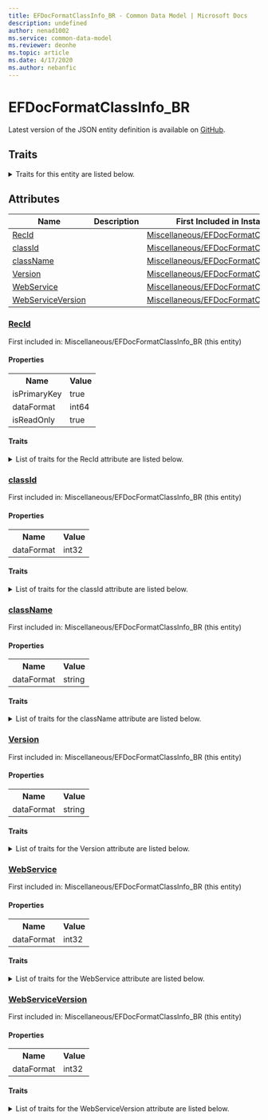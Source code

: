 ```yaml
---
title: EFDocFormatClassInfo_BR - Common Data Model | Microsoft Docs
description: undefined
author: nenad1002
ms.service: common-data-model
ms.reviewer: deonhe
ms.topic: article
ms.date: 4/17/2020
ms.author: nebanfic
---
```


# EFDocFormatClassInfo_BR

  
 Latest version of the JSON entity definition is available on <a href="https://github.com/Microsoft/CDM/tree/master/schemaDocuments/core/erp/Tables/Finance/FiscalBooksBrazil/Miscellaneous/EFDocFormatClassInfo_BR.cdm.json" target="_blank">GitHub</a>.  

## Traits

<details>
<summary>Traits for this entity are listed below.  
</summary>

**is.identifiedBy**  
  names a specifc identity attribute to use with an entity  <table><tr><th>Parameter</th><th>Value</th><th>Data type</th><th>Explanation</th></tr><tr><td>attribute</td><td>[EFDocFormatClassInfo_BR/(resolvedAttributes)/RecId](#RecId)</td><td>attribute</td><td></td></tr></table>

**is.CDM.entityVersion**  
  <table><tr><th>Parameter</th><th>Value</th><th>Data type</th><th>Explanation</th></tr><tr><td>versionNumber</td><td>"1.0.0"</td><td>string</td><td>semantic version number of the entity</td></tr></table>

**is.application.releaseVersion**  
  <table><tr><th>Parameter</th><th>Value</th><th>Data type</th><th>Explanation</th></tr><tr><td>releaseVersion</td><td>"10.0.13.0"</td><td>string</td><td>semantic version number of the application introducing this entity</td></tr></table>

</details>

## Attributes

|Name|Description|First Included in Instance|
|---|---|---|
|[RecId](#RecId)||<a href="EFDocFormatClassInfo_BR.md" target="_blank">Miscellaneous/EFDocFormatClassInfo_BR</a>|
|[classId](#classId)||<a href="EFDocFormatClassInfo_BR.md" target="_blank">Miscellaneous/EFDocFormatClassInfo_BR</a>|
|[className](#className)||<a href="EFDocFormatClassInfo_BR.md" target="_blank">Miscellaneous/EFDocFormatClassInfo_BR</a>|
|[Version](#Version)||<a href="EFDocFormatClassInfo_BR.md" target="_blank">Miscellaneous/EFDocFormatClassInfo_BR</a>|
|[WebService](#WebService)||<a href="EFDocFormatClassInfo_BR.md" target="_blank">Miscellaneous/EFDocFormatClassInfo_BR</a>|
|[WebServiceVersion](#WebServiceVersion)||<a href="EFDocFormatClassInfo_BR.md" target="_blank">Miscellaneous/EFDocFormatClassInfo_BR</a>|

### <a href=#RecId name="RecId">RecId</a>

First included in: Miscellaneous/EFDocFormatClassInfo_BR (this entity)  

#### Properties

<table><tr><th>Name</th><th>Value</th></tr><tr><td>isPrimaryKey</td><td>true</td></tr><tr><td>dataFormat</td><td>int64</td></tr><tr><td>isReadOnly</td><td>true</td></tr></table>

#### Traits

<details>
<summary>List of traits for the RecId attribute are listed below.</summary>

**is.dataFormat.integer**  
**is.dataFormat.big**  
**is.identifiedBy**  
names a specifc identity attribute to use with an entity  <table><tr><th>Parameter</th><th>Value</th><th>Data type</th><th>Explanation</th></tr><tr><td>attribute</td><td>[EFDocFormatClassInfo_BR/(resolvedAttributes)/RecId](#RecId)</td><td>attribute</td><td></td></tr></table>

**is.readOnly**  
**is.dataFormat.integer**  
**is.dataFormat.big**  
</details>

### <a href=#classId name="classId">classId</a>

First included in: Miscellaneous/EFDocFormatClassInfo_BR (this entity)  

#### Properties

<table><tr><th>Name</th><th>Value</th></tr><tr><td>dataFormat</td><td>int32</td></tr></table>

#### Traits

<details>
<summary>List of traits for the classId attribute are listed below.</summary>

**is.dataFormat.integer**  
**is.dataFormat.integer**  
</details>

### <a href=#className name="className">className</a>

First included in: Miscellaneous/EFDocFormatClassInfo_BR (this entity)  

#### Properties

<table><tr><th>Name</th><th>Value</th></tr><tr><td>dataFormat</td><td>string</td></tr></table>

#### Traits

<details>
<summary>List of traits for the className attribute are listed below.</summary>

**is.dataFormat.character**  
**is.dataFormat.big**  
**is.dataFormat.array**  
**is.dataFormat.character**  
**is.dataFormat.array**  
</details>

### <a href=#Version name="Version">Version</a>

First included in: Miscellaneous/EFDocFormatClassInfo_BR (this entity)  

#### Properties

<table><tr><th>Name</th><th>Value</th></tr><tr><td>dataFormat</td><td>string</td></tr></table>

#### Traits

<details>
<summary>List of traits for the Version attribute are listed below.</summary>

**is.dataFormat.character**  
**is.dataFormat.big**  
**is.dataFormat.array**  
**is.dataFormat.character**  
**is.dataFormat.array**  
</details>

### <a href=#WebService name="WebService">WebService</a>

First included in: Miscellaneous/EFDocFormatClassInfo_BR (this entity)  

#### Properties

<table><tr><th>Name</th><th>Value</th></tr><tr><td>dataFormat</td><td>int32</td></tr></table>

#### Traits

<details>
<summary>List of traits for the WebService attribute are listed below.</summary>

**is.dataFormat.integer**  
**is.dataFormat.integer**  
</details>

### <a href=#WebServiceVersion name="WebServiceVersion">WebServiceVersion</a>

First included in: Miscellaneous/EFDocFormatClassInfo_BR (this entity)  

#### Properties

<table><tr><th>Name</th><th>Value</th></tr><tr><td>dataFormat</td><td>int32</td></tr></table>

#### Traits

<details>
<summary>List of traits for the WebServiceVersion attribute are listed below.</summary>

**is.dataFormat.integer**  
**is.dataFormat.integer**  
</details>
